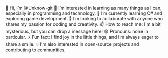 👋 Hi, I’m @Unknow-git
👀 I’m interested in learning as many things as I can, especially in programming and technology.
🌱 I’m currently learning C# and exploring game development.
💞️ I’m looking to collaborate with anyone who shares my passion for coding and creativity.
📫 How to reach me: I'm a bit mysterious, but you can drop a message here!
😄 Pronouns: none in particular.
⚡ Fun fact: I find joy in the little things, and I’m always eager to share a smile.
💡 I'm also interested in open-source projects and contributing to communities.
